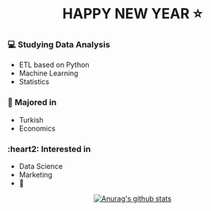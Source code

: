 <div align=center>

# HAPPY NEW YEAR :star:

</div>

### :computer: Studying Data Analysis
+ ETL based on Python
+ Machine Learning
+ Statistics
### :pencil: Majored in
+ Turkish
+ Economics
### :heart2: Interested in
+ Data Science
+ Marketing
+ :musical_note:


<div align=center>
	
[![Anurag's github stats](https://github-readme-stats.vercel.app/api?username=hanna-joo&show_icons=true&theme=gruvbox)](https://github.com/anuraghazra/github-readme-stats)

</div>
